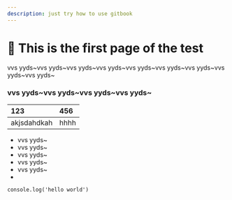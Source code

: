 ```yaml
---
description: just try how to use gitbook
---
```


# 🚜 This is the first page of the test

vvs yyds~vvs yyds~vvs yyds~vvs yyds~vvs yyds~vvs yyds~vvs yyds~vvs yyds~vvs yyds~

### vvs yyds~vvs yyds~vvs yyds~vvs yyds~

| 123 | 456 |
| :--- | :--- |
| akjsdahdkah | hhhh |

* vvs yyds~
* vvs yyds~
* vvs yyds~
* vvs yyds~
* vvs yyds~
* 
```text
console.log('hello world')
```

